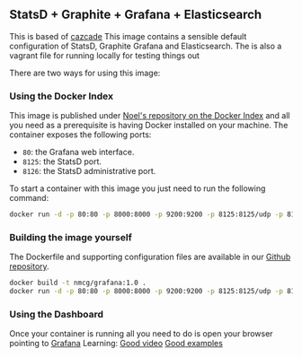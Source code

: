 StatsD + Graphite + Grafana + Elasticsearch
---------------------------------------------
This is based of [cazcade](https://registry.hub.docker.com/u/cazcade/docker-grafana-graphite/dockerfile/)
This image contains a sensible default configuration of StatsD, Graphite Grafana and Elasticsearch.
The is also a vagrant file for running locally for testing things out

There are two ways for using this image:


### Using the Docker Index ###

This image is published under [Noel's repository on the Docker Index](https://registry.hub.docker.com/u/noel/grafana-docker/) and all you
need as a prerequisite is having Docker installed on your machine. The container exposes the following ports:

- `80`: the Grafana web interface.
- `8125`: the StatsD port.
- `8126`: the StatsD administrative port.

To start a container with this image you just need to run the following command:

```bash
docker run -d -p 80:80 -p 8000:8000 -p 9200:9200 -p 8125:8125/udp -p 8126:8126 --name grafana nmcg/grafana:1.0
```

### Building the image yourself ###

The Dockerfile and supporting configuration files are available in our [Github repository](https://github.com/noelmcgrath/grafana_docker).

```bash
docker build -t nmcg/grafana:1.0 .
docker run -d -p 80:80 -p 8000:8000 -p 9200:9200 -p 8125:8125/udp -p 8126:8126 nmcg/grafana:1.0
```

### Using the Dashboard ###

Once your container is running all you need to do is open your browser pointing to [Grafana](http://localhost/)
Learning:
[Good video](http://grafana.org/blog/2014/05/25/monitorama-video-and-update.html)
[Good examples](http://play.grafana.org/)